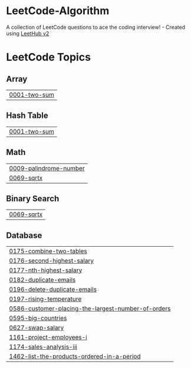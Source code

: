 # LeetCode-Algorithm
A collection of LeetCode questions to ace the coding interview! - Created using [LeetHub v2](https://github.com/arunbhardwaj/LeetHub-2.0)

<!---LeetCode Topics Start-->
# LeetCode Topics
## Array
|  |
| ------- |
| [0001-two-sum](https://github.com/lshwa/LeetCode-Algorithm/tree/master/0001-two-sum) |
## Hash Table
|  |
| ------- |
| [0001-two-sum](https://github.com/lshwa/LeetCode-Algorithm/tree/master/0001-two-sum) |
## Math
|  |
| ------- |
| [0009-palindrome-number](https://github.com/lshwa/LeetCode-Algorithm/tree/master/0009-palindrome-number) |
| [0069-sqrtx](https://github.com/lshwa/LeetCode-Algorithm/tree/master/0069-sqrtx) |
## Binary Search
|  |
| ------- |
| [0069-sqrtx](https://github.com/lshwa/LeetCode-Algorithm/tree/master/0069-sqrtx) |
## Database
|  |
| ------- |
| [0175-combine-two-tables](https://github.com/lshwa/LeetCode-Algorithm/tree/master/0175-combine-two-tables) |
| [0176-second-highest-salary](https://github.com/lshwa/LeetCode-Algorithm/tree/master/0176-second-highest-salary) |
| [0177-nth-highest-salary](https://github.com/lshwa/LeetCode-Algorithm/tree/master/0177-nth-highest-salary) |
| [0182-duplicate-emails](https://github.com/lshwa/LeetCode-Algorithm/tree/master/0182-duplicate-emails) |
| [0196-delete-duplicate-emails](https://github.com/lshwa/LeetCode-Algorithm/tree/master/0196-delete-duplicate-emails) |
| [0197-rising-temperature](https://github.com/lshwa/LeetCode-Algorithm/tree/master/0197-rising-temperature) |
| [0586-customer-placing-the-largest-number-of-orders](https://github.com/lshwa/LeetCode-Algorithm/tree/master/0586-customer-placing-the-largest-number-of-orders) |
| [0595-big-countries](https://github.com/lshwa/LeetCode-Algorithm/tree/master/0595-big-countries) |
| [0627-swap-salary](https://github.com/lshwa/LeetCode-Algorithm/tree/master/0627-swap-salary) |
| [1161-project-employees-i](https://github.com/lshwa/LeetCode-Algorithm/tree/master/1161-project-employees-i) |
| [1174-sales-analysis-iii](https://github.com/lshwa/LeetCode-Algorithm/tree/master/1174-sales-analysis-iii) |
| [1462-list-the-products-ordered-in-a-period](https://github.com/lshwa/LeetCode-Algorithm/tree/master/1462-list-the-products-ordered-in-a-period) |
<!---LeetCode Topics End-->